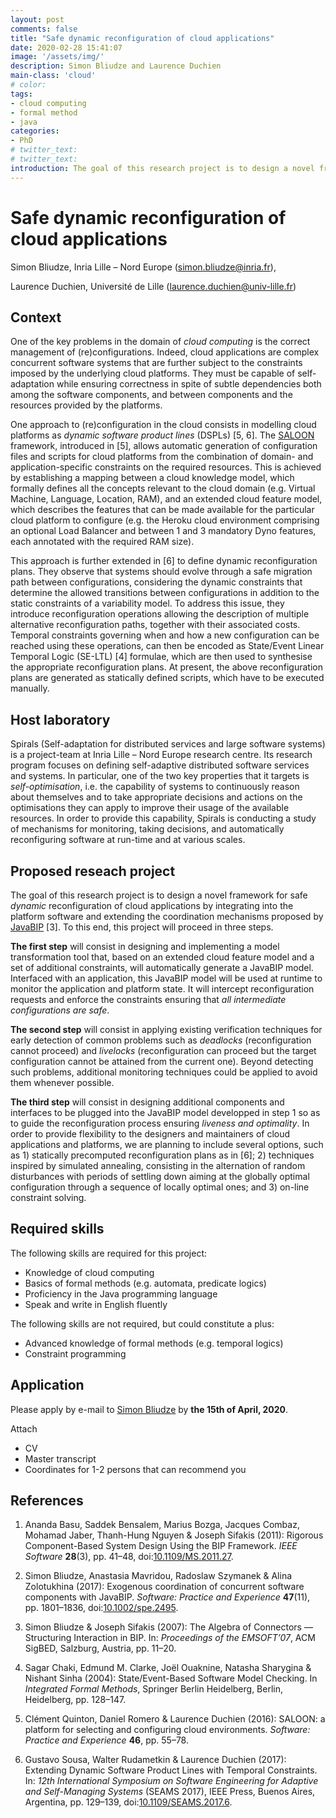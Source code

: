 ```yaml
---
layout: post
comments: false
title: "Safe dynamic reconfiguration of cloud applications"
date: 2020-02-28 15:41:07
image: '/assets/img/'
description: Simon Bliudze and Laurence Duchien 
main-class: 'cloud'
# color:
tags:
- cloud computing
- formal method
- java
categories:
- PhD
# twitter_text:
# twitter_text:
introduction: The goal of this research project is to design a novel framework for safe _dynamic_ reconfiguration of cloud applications.
---
```


# Safe dynamic reconfiguration of cloud applications

Simon Bliudze, Inria Lille &ndash; Nord Europe ([simon.bliudze@inria.fr](mailto:simon.bliudze@inria.fr)),

Laurence Duchien, Université de Lille ([laurence.duchien@univ-lille.fr](mailto:laurence.duchien@univ-lille.fr))

## Context

One of the key problems in the domain of _cloud computing_ is the
correct management of (re)configurations.  Indeed, cloud applications
are complex concurrent software systems that are further subject to
the constraints imposed by the underlying cloud platforms.  They must
be capable of self-adaptation while ensuring correctness in spite of
subtle dependencies both among the software components, and between
components and the resources provided by the platforms.

One approach to (re)configuration in the cloud consists in modelling
cloud platforms as _dynamic software product lines_ (DSPLs) [5, 6].
The [SALOON](https://team.inria.fr/spirals/saloon/) framework,
introduced in [5], allows automatic generation of configuration files
and scripts for cloud platforms from the combination of domain- and
application-specific constraints on the required resources.  This is
achieved by establishing a mapping between a cloud knowledge model,
which formally defines all the concepts relevant to the cloud domain
(e.g. Virtual Machine, Language, Location, RAM), and an extended cloud
feature model, which describes the features that can be made available
for the particular cloud platform to configure (e.g. the Heroku cloud
environment comprising an optional Load Balancer and between 1 and 3
mandatory Dyno features, each annotated with the required RAM size).

This approach is further extended in [6] to define dynamic
reconfiguration plans.  They observe that systems should evolve
through a safe migration path between configurations, considering the
dynamic constraints that determine the allowed transitions between
configurations in addition to the static constraints of a variability
model.  To address this issue, they introduce reconfiguration
operations allowing the description of multiple alternative
reconfiguration paths, together with their associated costs.  Temporal
constraints governing when and how a new configuration can be reached
using these operations, can then be encoded as State/Event Linear
Temporal Logic (SE-LTL) [4] formulae, which are then used to
synthesise the appropriate reconfiguration plans.  At present, the
above reconfiguration plans are generated as statically defined
scripts, which have to be executed manually.

## Host laboratory

Spirals (Self-adaptation for distributed services and large software
systems) is a project-team at Inria Lille &ndash; Nord Europe research
centre.  Its research program focuses on defining self-adaptive
distributed software services and systems.  In particular, one of the
two key properties that it targets is _self-optimisation_, i.e. the
capability of systems to continuously reason about themselves and to
take appropriate decisions and actions on the optimisations they can
apply to improve their usage of the available resources.  In order to
provide this capability, Spirals is conducting a study of mechanisms
for monitoring, taking decisions, and automatically reconfiguring
software at run-time and at various scales.

## Proposed reseach project

The goal of this research project is to design a novel framework for
safe _dynamic_ reconfiguration of cloud applications by integrating
into the platform software and extending the coordination mechanisms
proposed by [JavaBIP](https://github.com/sbliudze) [3].  To this end,
this project will proceed in three steps.

**The first step** will consist in designing and implementing a model
transformation tool that, based on an extended cloud feature model and
a set of additional constraints, will automatically generate a JavaBIP
model.  Interfaced with an application, this JavaBIP model will be
used at runtime to monitor the application and platform state.  It
will intercept reconfiguration requests and enforce the constraints
ensuring that _all intermediate configurations are safe_.

**The second step** will consist in applying existing verification
techniques for early detection of common problems such as _deadlocks_
(reconfiguration cannot proceed) and _livelocks_ (reconfiguration can
proceed but the target configuration cannot be attained from the
current one).  Beyond detecting such problems, additional monitoring
techniques could be applied to avoid them whenever possible.

**The third step** will consist in designing additional components
and interfaces to be plugged into the JavaBIP model developped in step
1 so as to guide the reconfiguration process ensuring _liveness and
optimality_.  In order to provide flexibility to the designers and
maintainers of cloud applications and platforms, we are planning to
include several options, such as 1) statically precomputed
reconfiguration plans as in [6]; 2) techniques inspired by simulated
annealing, consisting in the alternation of random disturbances with
periods of settling down aiming at the globally optimal configuration
through a sequence of locally optimal ones; and 3) on-line constraint
solving.

## Required skills

The following skills are required for this project:

* Knowledge of cloud computing
* Basics of formal methods (e.g. automata, predicate logics) 
* Proficiency in the Java programming language
* Speak and write in English fluently

The following skills are not required, but could constitute a plus:

* Advanced knowledge of formal methods (e.g. temporal logics) 
* Constraint programming

## Application

Please apply by e-mail to [Simon
Bliudze](mailto:simon.bliudze@inria.fr) by **the 15th of April,
2020**.  

Attach

* CV
* Master transcript
* Coordinates for 1-2 persons that can recommend you

## References

1. Ananda Basu, Saddek Bensalem, Marius Bozga, Jacques Combaz, Mohamad
   Jaber, Thanh-Hung Nguyen & Joseph Sifakis (2011): Rigorous
   Component-Based System Design Using the BIP Framework. _IEEE
   Software_ **28**(3), pp. 41–48,
   doi:[10.1109/MS.2011.27](https://dx.doi.org/10.1109/MS.2011.27).

1. Simon Bliudze, Anastasia Mavridou, Radoslaw Szymanek & Alina
   Zolotukhina (2017): Exogenous coordination of concurrent software
   components with JavaBIP. _Software: Practice and Experience_ **47**(11),
   pp. 1801–1836, doi:[10.1002/spe.2495](https://dx.doi.org/10.1002/spe.2495).

1. Simon Bliudze & Joseph Sifakis (2007): The Algebra of Connectors —
   Structuring Interaction in BIP. In: _Proceedings of the EMSOFT’07_,
   ACM SigBED, Salzburg, Austria, pp. 11–20.

1. Sagar Chaki, Edmund M. Clarke, Joël Ouaknine, Natasha Sharygina &
   Nishant Sinha (2004): State/Event-Based Software Model Checking. In
   _Integrated Formal Methods_, Springer Berlin Heidelberg, Berlin,
   Heidelberg, pp. 128–147.

1. Clément Quinton, Daniel Romero & Laurence Duchien (2016): SALOON: a
   platform for selecting and configuring cloud environments.
   _Software: Practice and Experience_ **46**, pp. 55–78.
   
1. Gustavo Sousa, Walter Rudametkin & Laurence Duchien (2017):
   Extending Dynamic Software Product Lines with Temporal
   Constraints. In: _12th International Symposium on Software
   Engineering for Adaptive and Self-Managing Systems_ (SEAMS 2017),
   IEEE Press, Buenos Aires, Argentina, pp. 129–139,
   doi:[10.1109/SEAMS.2017.6](https://dx.doi.org/10.1109/SEAMS.2017.6).

